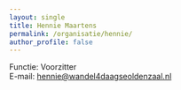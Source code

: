 ```yaml
---
layout: single
title: Hennie Maartens
permalink: /organisatie/hennie/
author_profile: false
---
```


Functie: Voorzitter  
E-mail: [hennie@wandel4daagseoldenzaal.nl](mailto:hennie@wandel4daagseoldenzaal.nl)  